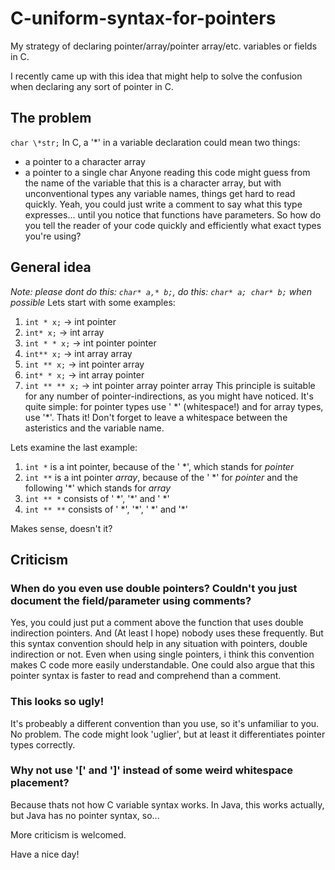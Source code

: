 # C-uniform-syntax-for-pointers
My strategy of declaring pointer/array/pointer array/etc. variables or fields in C.

I recently came up with this idea that might help to solve the confusion when declaring any sort of pointer in C.

## The problem
`char \*str;`
In C, a '\*' in a variable declaration could mean two things: 
* a pointer to a character array
* a pointer to a single char
Anyone reading this code might guess from the name of the variable that this is a character array, but with unconventional types any variable names, things get hard to read quickly. Yeah, you could just write a comment to say what this type expresses... until you notice that functions have parameters.
So how do you tell the reader of your code quickly and efficiently what exact types you're using?

## General idea
*Note: please dont do this: `char* a,* b;`, do this: `char* a; char* b;` when possible*
Lets start with some examples:
1. `int * x;` -> int pointer
1. `int* x;` -> int array
1. `int * * x;` -> int pointer pointer
1. `int** x;` -> int array array
1. `int ** x;` -> int pointer array
1. `int* * x;` -> int array pointer
1. `int ** ** x;` -> int pointer array pointer array
This principle is suitable for any number of pointer-indirections, as you might have noticed. It's quite simple: for pointer types use ' \*' (whitespace!) and for array types, use '\*'. Thats it! Don't forget to leave a whitespace between the asteristics and the variable name.

Lets examine the last example:
1. `int *` is a int pointer, because of the ' \*', which stands for *pointer*
1. `int **` is a int pointer *array*, because of the ' \*' for *pointer* and the following '\*' which stands for *array*
1. `int ** *` consists of ' \*', '\*' and ' \*'
1. `int ** **` consists of ' \*', '\*', ' \*' and '\*'

Makes sense, doesn't it?

## Criticism
### When do you even use double pointers? Couldn't you just document the field/parameter using comments?
Yes, you could just put a comment above the function that uses double indirection pointers. And (At least I hope) nobody uses these frequently. But this syntax convention should help in any situation with pointers, double indirection or not. Even when using single pointers, i think this convention makes C code more easily understandable. One could also argue that this pointer syntax is faster to read and comprehend than a comment.

### This looks so ugly!
It's  probeably a different convention than you use, so it's unfamiliar to you. No problem. The code might look 'uglier', but at least it differentiates pointer types correctly.

### Why not use '\[' and '\]' instead of some weird whitespace placement?
Because thats not how C variable syntax works. In Java, this works actually, but Java has no pointer syntax, so...

More criticism is welcomed.

Have a nice day!
